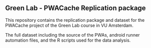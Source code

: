 ## Green Lab - PWACache Replication package

This repository contains the replication package and dataset for the PWACache project of the Green Lab course in VU Amsterdam.

The full dataset including the source of the PWAs, android runner automation files, and the R scripts used for the data analysis.
